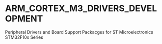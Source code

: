 # ARM_CORTEX_M3_DRIVERS_DEVELOPMENT
Peripheral Drivers and Board Support Packacges for ST Microelectronics STM32F10x Series
